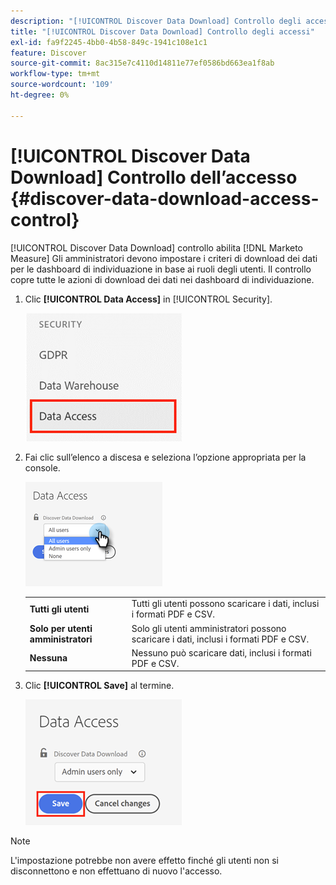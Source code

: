 ```yaml
---
description: "[!UICONTROL Discover Data Download] Controllo degli accessi - Marketo Measure - Documentazione del prodotto"
title: "[!UICONTROL Discover Data Download] Controllo degli accessi"
exl-id: fa9f2245-4bb0-4b58-849c-1941c108e1c1
feature: Discover
source-git-commit: 8ac315e7c4110d14811e77ef0586bd663ea1f8ab
workflow-type: tm+mt
source-wordcount: '109'
ht-degree: 0%

---
```


# [!UICONTROL Discover Data Download] Controllo dell’accesso {#discover-data-download-access-control}

[!UICONTROL Discover Data Download] controllo abilita [!DNL Marketo Measure] Gli amministratori devono impostare i criteri di download dei dati per le dashboard di individuazione in base ai ruoli degli utenti. Il controllo copre tutte le azioni di download dei dati nei dashboard di individuazione.

1. Clic **[!UICONTROL Data Access]** in [!UICONTROL Security].

   ![](assets/discover-data-download-access-control-1.png)

1. Fai clic sull’elenco a discesa e seleziona l’opzione appropriata per la console.

   ![](assets/discover-data-download-access-control-2.png)

   <table>
    <tr>
     <td><strong>Tutti gli utenti</strong></td>
     <td>Tutti gli utenti possono scaricare i dati, inclusi i formati PDF e CSV.</td>
    </tr>
    <tr>
     <td><strong>Solo per utenti amministratori</strong></td>
     <td>Solo gli utenti amministratori possono scaricare i dati, inclusi i formati PDF e CSV.</td>
    </tr>
    <tr>
     <td><strong>Nessuna</strong></td>
     <td>Nessuno può scaricare dati, inclusi i formati PDF e CSV.</td>
    </tr>
   </table>

1. Clic **[!UICONTROL Save]** al termine.

   ![](assets/discover-data-download-access-control-3.png)

>[!NOTE]
>
>L&#39;impostazione potrebbe non avere effetto finché gli utenti non si disconnettono e non effettuano di nuovo l&#39;accesso.
